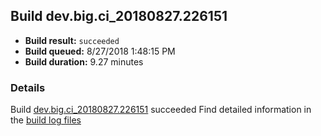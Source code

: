 ## Build dev.big.ci_20180827.226151
- **Build result:** `succeeded`
- **Build queued:** 8/27/2018 1:48:15 PM
- **Build duration:** 9.27 minutes
### Details
Build [dev.big.ci_20180827.226151](https://winappstudio.visualstudio.com/web/build.aspx?pcguid=a4ef43be-68ce-4195-a619-079b4d9834c2&builduri=vstfs%3a%2f%2f%2fBuild%2fBuild%2f26151) succeeded
Find detailed information in the [build log files](https://uwpctdiags.blob.core.windows.net/buildlogs/dev.big.ci_20180827.226151_logs.zip)
